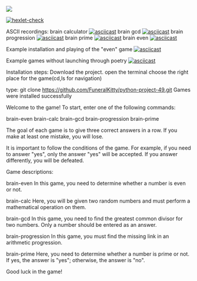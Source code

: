<a href="https://codeclimate.com/github/FuneralKitty/python-project-49/maintainability"><img src="https://api.codeclimate.com/v1/badges/0ffafb39f5ea1b073398/maintainability" /></a>

[![hexlet-check](https://github.com/FuneralKitty/python-project-49/actions/workflows/hexlet-check.yml/badge.svg)](https://github.com/FuneralKitty/python-project-49/actions/workflows/hexlet-check.yml)

ASCII recordings:
brain calculator [![asciicast](https://asciinema.org/a/bUgBoUDiBPQrn7vJiC0LrkQAA.svg)](https://asciinema.org/a/bUgBoUDiBPQrn7vJiC0LrkQAA)
brain gcd [![asciicast](https://asciinema.org/a/4To5aCraTXEdfky1jvu2AIJDF.svg)](https://asciinema.org/a/4To5aCraTXEdfky1jvu2AIJDF)
brain progression [![asciicast](https://asciinema.org/a/G7qlVbO2junvGorqO0LiWlNvl.svg)](https://asciinema.org/a/G7qlVbO2junvGorqO0LiWlNvl)
brain prime [![asciicast](https://asciinema.org/a/uuRC3VVCnitn9NPC1c3vBHdKD.svg)](https://asciinema.org/a/uuRC3VVCnitn9NPC1c3vBHdKD)
brain even [![asciicast](https://asciinema.org/a/bvtYTiknhSbUY6yGYHnE9n87M.svg)](https://asciinema.org/a/bvtYTiknhSbUY6yGYHnE9n87M)

Example installation and playing of the "even" game [![asciicast](https://asciinema.org/a/nTRtnFNr0qrzkwWCyJNaDn460.svg)](https://asciinema.org/a/nTRtnFNr0qrzkwWCyJNaDn460)

Example games without launching through poetry [![asciicast](https://asciinema.org/a/2AOkCJcuWq6OQGVnYbFDIorFK.svg)](https://asciinema.org/a/2AOkCJcuWq6OQGVnYbFDIorFK)

Installation steps:
Download the project.
open the terminal
choose the right place for the game(cd,ls for navigation)

type: git clone https://github.com/FuneralKitty/python-project-49.git
Games were installed successfully


Welcome to the game! To start, enter one of the following commands:

brain-even
brain-calc
brain-gcd
brain-progression
brain-prime

The goal of each game is to give three correct answers in a row. If you make at least one mistake, you will lose.

It is important to follow the conditions of the game. For example, if you need to answer "yes", only the answer "yes" will be accepted. If you answer differently, you will be defeated.

Game descriptions:

brain-even
In this game, you need to determine whether a number is even or not.

brain-calc
Here, you will be given two random numbers and must perform a mathematical operation on them.

brain-gcd
In this game, you need to find the greatest common divisor for two numbers. Only a number should be entered as an answer.

brain-progression
In this game, you must find the missing link in an arithmetic progression.

brain-prime
Here, you need to determine whether a number is prime or not. If yes, the answer is "yes"; otherwise, the answer is "no".

Good luck in the game!
